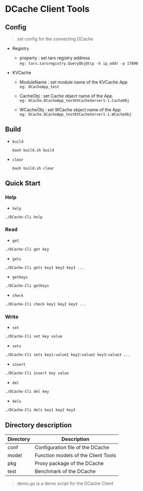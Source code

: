 # DCache Client Tools

## Config
> set config for the connecting DCache
- Registry
    - property : set tars registry address   
    `eg: tars.tarsregistry.QueryObj@tcp -h ip_addr -p 17890`
    
- KVCache
    - ModuleName : set module name of the KVCache App   
    `eg: DCacheApp_test`
    
    - CacheObj : set Cache object name of the App   
    `eg: DCache.DCacheApp_testKVCacheServer1-1.CacheObj`
    
    - WCacheObj :  set WCache object name of the App    
    `eg: DCache.DCacheApp_testKVCacheServer1-1.WCacheObj`
    
## Build
- `build`

    `bash build.sh build`

- `clear`

    `bash build.sh clear`     

## Quick Start
### Help
- `help`

```bash
./DCache-Cli help
```

### Read
- `get`
```bash
./DCache-Cli get key
```

- `gets`
```bash
./DCache-Cli gets key1 key2 key3 ...
```

- `getkeys`
```bash
./DCache-Cli getkeys
```

- `check`
```bash
./DCache-Cli check key1 key2 key3 ...
```

### Write
- `set`
```bash
./DCache-Cli set key value
```
- `sets`
```bash
./DCache-Cli sets key1:value1 key2:value2 key3:value3 ...
```

- `insert`
```bash
./DCache-Cli insert key value
```

- `del`
```bash
./DCache-Cli del key
```

- `dels`
```bash
./DCache-Cli dels key1 key2 key3
```

## Directory description
Directory | Description
---|---
conf | Configuration file of the DCache
model | Function models of the Client Tools
pkg | Proxy package of the DCache
test | Benchmark of the DCache
 
> demo.go is a demo script for the DCache Client
